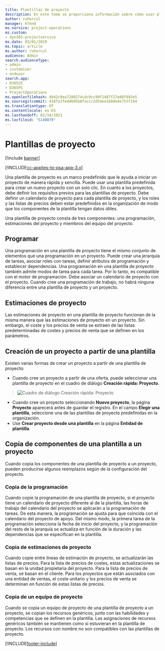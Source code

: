 ```yaml
---
title: Plantillas de proyecto
description: En este tema se proporciona información sobre cómo usar plantillas de proyecto para una configuración rápida del proyecto.
author: ruhercul
manager: kfend
ms.service: project-operations
ms.custom:
- dyn365-projectservice
ms.date: 03/01/2019
ms.topic: article
ms.author: ruhercul
audience: Admin
search.audienceType:
- admin
- customizer
- enduser
search.app:
- D365CE
- D365PS
- ProjectOperations
ms.openlocfilehash: db42c9ea7280274cdc9cc90f1487f27e08f892e5
ms.sourcegitcommit: 418fa1fe9d605b8faccc2d5dee1b04b4e753f194
ms.translationtype: HT
ms.contentlocale: es-ES
ms.lasthandoff: 02/10/2021
ms.locfileid: "5148079"
---
```

# <a name="project-templates"></a>Plantillas de proyecto 

[!include [banner](../includes/psa-now-project-operations.md)]

[!INCLUDE[cc-applies-to-psa-app-3.x](../includes/cc-applies-to-psa-app-3x.md)]

Una plantilla de proyecto es un marco predefinido que le ayuda a iniciar un proyecto de manera rápida y sencilla. Puede usar una plantilla predefinida para crear un nuevo proyecto con un solo clic. En cuanto a los proyectos, debe definir los requisitos previos para las plantillas de proyecto. Debe definir un calendario de proyecto para cada plantilla de proyecto, y los roles y las listas de precios deben estar predefinidos en la organización de modo que los componentes de la plantilla tengan datos útiles.

Una plantilla de proyecto consta de tres componentes: una programación, estimaciones del proyecto y miembros del equipo del proyecto.

## <a name="schedule"></a>Programar

Una programación en una plantilla de proyecto tiene el mismo conjunto de elementos que una programación en un proyecto. Puede crear una jerarquía de tareas, asociar roles con tareas, definir atributos de programación y establecer dependencias. Una programación en una plantilla de proyecto también admite modos de tarea para cada tarea. Por lo tanto, es compatible con el motor de programación. Debe asociar un calendario de proyecto con el proyecto. Cuando cree una programación de trabajo, no habrá ninguna diferencia entre una plantilla de proyecto y un proyecto.

## <a name="project-estimates"></a>Estimaciones de proyecto

Las estimaciones de proyecto en una plantilla de proyecto funcionan de la misma manera que las estimaciones de proyecto en un proyecto. Sin embargo, el coste y los precios de venta se extraen de las listas predeterminadas de costes y precios de venta que se definen en los parámetros.

## <a name="creating-a-project-from-a-template"></a>Creación de un proyecto a partir de una plantilla
 
Existen varias formas de crear un proyecto a partir de una plantilla de proyecto:

- Cuando cree un proyecto a partir de una oferta, puede seleccionar una plantilla de proyecto en el cuadro de diálogo **Creación rápida: Proyecto**.

> ![Cuadro de diálogo Creación rápida: Proyecto](media/project-11.png)

- Cuando cree un proyecto seleccionando **Nuevo proyecto**, la página **Proyecto** aparecerá antes de guardar el registro. En el campo **Elegir una plantilla**, seleccione una de las plantillas de proyecto predefinidas en la organización.
- Use **Crear proyecto desde una plantilla** en la página **Entidad de plantilla**.

## <a name="copying-components-of-template-to-project"></a>Copia de componentes de una plantilla a un proyecto

Cuando copia los componentes de una plantilla de proyecto a un proyecto, pueden producirse algunos reemplazos según de la configuración del proyecto.

### <a name="copying-the-schedule"></a>Copia de la programación

Cuando copie la programación de una plantilla de proyecto, si el proyecto tiene un calendario de proyecto diferente al de la plantilla, las horas de trabajo del calendario del proyecto se aplicarán a la programación de tareas. De esta manera, la programación se ajusta para que coincida con el calendario del proyecto de apoyo. Del mismo modo, la primera tarea de la programación selecciona la fecha de inicio del proyecto, y la programación del resto de la jerarquía se actualiza en función de la duración y las dependencias que se especifican en la plantilla. 

### <a name="copying-project-estimates"></a>Copia de estimaciones de proyecto 

Cuando copie entre líneas de estimación de proyecto, se actualizarán las listas de precios. Para la lista de precios de costes, estas actualizaciones se basan en la unidad propietaria del proyecto. Para la lista de precios de venta, se basan en el cliente. Para los proyectos que están asociados con una entidad de ventas, el coste unitario y los precios de venta se determinan en función de estas listas de precios.

### <a name="copying-a-project-team"></a>Copia de un equipo de proyecto

Cuando se copia un equipo de proyecto de una plantilla de proyecto a un proyecto, se copian los recursos genéricos, junto con las habilidades y competencias que se definen en la plantilla. Las asignaciones de recursos genéricos también se mantienen como si estuvieran en la plantilla de proyecto. Los recursos con nombre no son compatibles con las plantillas de proyecto.


[!INCLUDE[footer-include](../includes/footer-banner.md)]